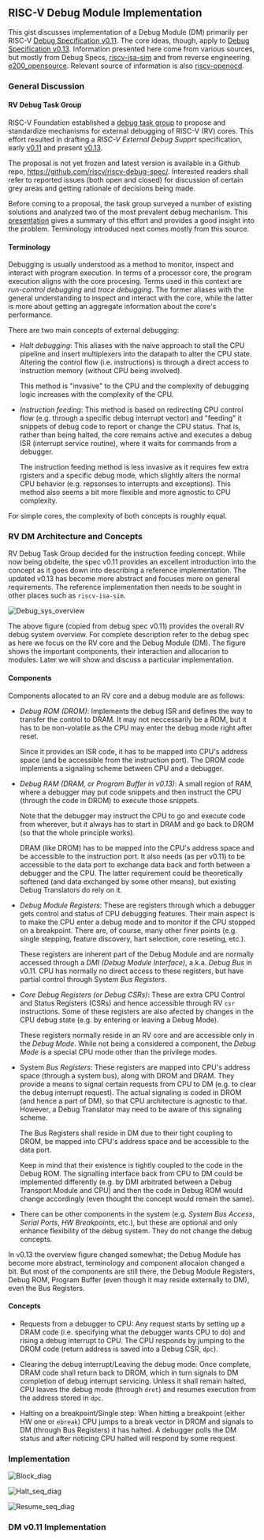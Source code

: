 RISC-V Debug Module Implementation
----------------------------------

This gist discusses implementation of a Debug Module (DM) primarily per RISC-V [Debug Specification v0.11](https://static.dev.sifive.com/riscv-debug-spec-0.11nov12.pdf). The core ideas, though, apply to [Debug Specification v0.13](https://static.dev.sifive.com/riscv-debug-spec-0.13.4a0152d.pdf). Information presented here come from various sources, but mostly from Debug Specs, [riscv-isa-sim](https://github.com/riscv/riscv-isa-sim) and from reverse engineering [e200_opensource](https://github.com/SI-RISCV/e200_opensource). Relevant source of information is also [riscv-openocd](https://github.com/riscv/riscv-openocd).

### General Discussion ###

#### RV Debug Task Group ####

RISC-V Foundation established a [debug task group](https://github.com/riscv/debug-taskgroup) to propose and standardize mechanisms for external debugging of RISC-V (RV) cores. This effort resulted in drafting a *RISC-V External Debug Supprt* specification, early [v0.11](https://static.dev.sifive.com/riscv-debug-spec-0.11nov12.pdf) and present [v0.13](https://github.com/riscv/riscv-debug-spec/blob/master/riscv-debug-spec.pdf).

The proposal is not yet frozen and latest version is available in a Github repo, https://github.com/riscv/riscv-debug-spec/. Interested readers shall refer to reported issues (both open and closed) for discussion of certain grey areas and getting rationale of decisions being made.

Before coming to a proposal, the task group surveyed a number of existing solutions and analyzed two of the most prevalent debug mechanism. This [presentation](https://goo.gl/9abgZa) gives a summary of this effort and provides a good insight into the problem. Terminology introduced next comes mostly from this source.

#### Terminology ####

Debugging is usually understood as a method to monitor, inspect and interact with program execution. In terms of a processor core, the program execution aligns with the core procesing. Terms used in this context are *run-control debugging* and *trace debugging*. The former aliases with the general understanding to inspect and interact with the core, while the latter is more about getting an aggregate information about the core's performance.

There are two main concepts of external debugging:

- *Halt debugging*: This aliases with the naive approach to stall the CPU pipeline and insert multiplexers into the datapath to alter the CPU state. Altering the control flow (i.e. instructions) is through a direct access to instruction memory (without CPU being involved).
  
  This method is "invasive" to the CPU and the complexity of debugging logic increases with the complexity of the CPU. 

- *Instruction feeding*: This method is based on redirecting CPU control flow (e.g. through a specific debug interrupt vector) and "feeding" it snippets of debug code to report or change the CPU status. That is, rather than being halted, the core remains active and executes a debug ISR (interrupt service routine), where it waits for commands from a debugger.

  The instruction feeding method is less invasive as it requires few extra rgisters and a specific debug mode, which slightly alters the normal CPU behavior (e.g. repsonses to interrupts and exceptions). This method also seems a bit more flexible and more agnostic to CPU complexity.

For simple cores, the complexity of both concepts is roughly equal.

### RV DM Architecture and Concepts ###

RV Debug Task Group decided for the instruction feeding concept. While now being obdelte, the spec v0.11 provides an excellent introduction into the concept as it goes down into describing a reference implementation. The updated v0.13 has become more abstract and focuses more on general requirements. The reference implementation then needs to be sought in other places such as `riscv-isa-sim`.

![Debug_sys_overview](https://gist.githubusercontent.com/brabect1/a39c5470b4cf49524919bfb3e3f20a5c/raw/33a8f35262572d5d5058efb69ecfd8faf181de10/x_riscv_debug_system_overview_v0p11.png)

The above figure (copied from debug spec v0.11) provides the overall RV debug system overview. For complete description refer to the debug spec as here we focus on the RV core and the Debug Module (DM). The figure shows the important components, their interaction and allocarion to modules. Later we will show and discuss a particular implementation.

#### Components ####

Components allocated to an RV core and a debug module are as follows:

- *Debug ROM (DROM)*: Implements the debug ISR and defines the way to transfer the control to DRAM. It may not neccessarily be a ROM, but it has to be non-volatile as the CPU may enter the debug mode right after reset.

  Since it provides an ISR code, it has to be mapped into CPU's address space (and be accessible from the instruction port). The DROM code implements a signaling scheme between CPU and a debugger.

- *Debug RAM (DRAM, or Program Buffer in v0.13)*: A small region of RAM, where a debugger may put code snippets and then instruct the CPU (through the code in DROM) to execute those snippets.

  Note that the debugger may instruct the CPU to go and execute code from wherever, but it always has to start in DRAM and go back to DROM (so that the whole principle works).
  
  DRAM (like DROM) has to be mapped into the CPU's address space and be accessible to the instruction port. It also needs (as per v0.11) to be accessible to the data port to exchange data back and forth between a debugger and the CPU. The latter requirement could be theoretically softened (and data exchanged by some other means), but existing Debug Translators do rely on it. 

- *Debug Module Registers*: These are registers through which a debugger gets control and status of CPU debugging features. Their main aspect is to make the CPU enter a debug mode and to monitor if the CPU stopped on a breakpoint. There are, of course, many other finer points (e.g. single stepping, feature discovery, hart selection, core reseting, etc.).

  These registers are inherent part of the Debug Module and are normally accessed through a *DMI (Debug Module Interface)*, a.k.a. *Debug Bus* in v0.11. CPU has normally no direct access to these registers, but have partial control through System *Bus Registers*.

- *Core Debug Registers (or Debug CSRs)*: These are extra CPU Control and Status Registers (CSRs) and hence accessible through RV `csr` instructions. Some of these registers are also afected by changes in the CPU debug state (e.g. by entering or leaving a Debug Mode).

  These registers normally reside in an RV core and are accessible only in the *Debug Mode*. While not being a considered a component, the *Debug Mode* is a special CPU mode other than the privilege modes.

- System *Bus Registers*: These registers are mapped into CPU's address space (through a system bus), along with DROM and DRAM. They provide a means to signal certain requests from CPU to DM (e.g. to clear the debug interrupt request). The actual signaling is coded in DROM (and hence a part of DM), so that CPU architecture is agnostic to that. However, a Debug Translator may need to be aware of this signaling scheme.

  The Bus Registers shall reside in DM due to their tight coupling to DROM, be mapped into CPU's address space and be accessible to the data port.
  
  Keep in mind that their existence is tightly coupled to the code in the Debug ROM. The signalling interface back from CPU to DM could be implemented differently (e.g. by DMI arbitrated between a Debug Transport Module and CPU) and then the code in Debug ROM would change accordingly (even thought the concept would remain the same).
  
- There can be other components in the system (e.g. *System Bus Access*, *Serial Ports*, *HW Breakpoints*, etc.), but these are optional and only enhance flexibility of the debug system. They do not change the debug concepts.

In v0.13 the overview figure changed somewhat; the Debug Module has become more abstract, terminology and component allocaion changed a bit. But most of the components are still there, the Debug Module Registers, Debug ROM, Program Buffer (even though it may reside externally to DM), even the Bus Registers.

#### Concepts ####

- Requests from a debugger to CPU: Any request starts by setting up a DRAM code (i.e. specifying what the debugger wants CPU to do) and rising a debug interrupt to CPU. The CPU responds by jumping to the DROM code (return address is saved into a Debug CSR, `dpc`).

- Clearing the debug interrupt/Leaving the debug mode: Once complete, DRAM code shall return back to DROM, which in turn signals to DM completion of debug interrupt servicing. Unless it shall remain halted, CPU leaves the debug mode (through `dret`) and resumes execution from the address stored in `dpc`.

- Halting on a breakpoint/Single step: When hitting a breakpoint (either HW one or `ebreak`) CPU jumps to a break vector in DROM and signals to DM (through Bus Registers) it has halted. A debugger polls the DM status and after noticing CPU halted will respond by some request.

### Implementation ###

![Block_diag](https://gist.githubusercontent.com/brabect1/a39c5470b4cf49524919bfb3e3f20a5c/raw/e4568e70b50537ff9fba267470191c6a40fa9dfb/x_riscv_dm_block_diag.png)

![Halt_seq_diag](https://gist.githubusercontent.com/brabect1/a39c5470b4cf49524919bfb3e3f20a5c/raw/2fbae75365f0e22b8a155b34f187e3df787a8b31/x_riscv_dm_seq_diag_halt.png)

![Resume_seq_diag](https://gist.githubusercontent.com/brabect1/a39c5470b4cf49524919bfb3e3f20a5c/raw/2fbae75365f0e22b8a155b34f187e3df787a8b31/x_riscv_dm_seq_diag_resume.png)

### DM v0.11 Implementation ###
